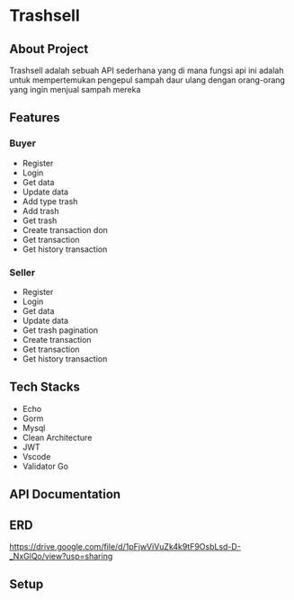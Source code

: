 # Trashsell

## About Project
Trashsell adalah sebuah API sederhana yang di mana fungsi api ini adalah untuk mempertemukan pengepul sampah daur ulang dengan orang-orang yang ingin menjual sampah mereka
## Features
### Buyer
- Register
- Login
- Get data
- Update data
- Add type trash
- Add trash
- Get trash
- Create transaction don
- Get transaction
- Get history transaction

### Seller
- Register
- Login
- Get data
- Update data
- Get trash pagination
- Create transaction
- Get transaction
- Get history transaction


## Tech Stacks
- Echo
- Gorm
- Mysql
- Clean Architecture
- JWT
- Vscode
- Validator Go


## API Documentation

## ERD

https://drive.google.com/file/d/1pFjwViVuZk4k9tF9OsbLsd-D-_NxGlQo/view?usp=sharing


## Setup 
